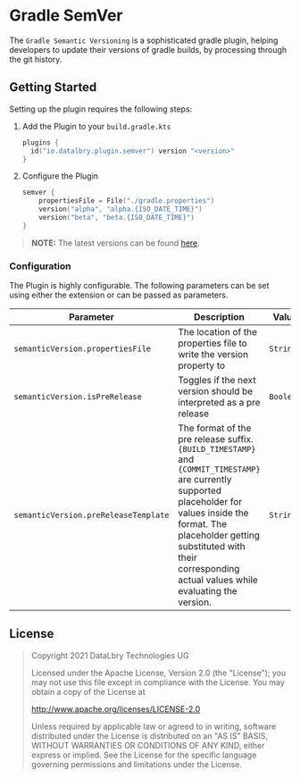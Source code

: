 # Gradle SemVer

The `Gradle Semantic Versioning` is a sophisticated gradle plugin, helping developers to update their versions of gradle builds,
by processing through the git history.

## Getting Started

Setting up the plugin requires the following steps:
 
1. Add the Plugin to your `build.gradle.kts`
    ```kotlin
    plugins {
      id("io.datalbry.plugin.semver") version "<version>"
    }
    ```
2. Configure the Plugin
    ```kotlin
    semver {
        propertiesFile = File("./gradle.properties")   
        version("alpha", "alpha.{ISO_DATE_TIME}")
        version("beta", "beta.{ISO_DATE_TIME}")
    }
    ```

> **NOTE:** The latest versions can be found [here](https://github.com/datalbry/gradle-semver-plugin/tags).
   
### Configuration

The Plugin is highly configurable. The following parameters can be set using either the extension or can be passed as parameters.

|Parameter|Description|Value|Default|
|---------|-----------|-----|-------|
|`semanticVersion.propertiesFile`|The location of the properties file to write the version property to|`String`|`./gradle.properties`|
|`semanticVersion.isPreRelease`|Toggles if the next version should be interpreted as a pre release|`Boolean`|`false`
|`semanticVersion.preReleaseTemplate`|The format of the pre release suffix. `{BUILD_TIMESTAMP}` and `{COMMIT_TIMESTAMP}` are currently supported placeholder for values inside the format. The placeholder getting substituted with their corresponding actual values while evaluating the version.|`String`|`dev.{COMMIT_TIMESTAMP}`

## License
>Copyright 2021 DataLbry Technologies UG
>
>Licensed under the Apache License, Version 2.0 (the "License");
>you may not use this file except in compliance with the License.
>You may obtain a copy of the License at
>
>http://www.apache.org/licenses/LICENSE-2.0
>
>Unless required by applicable law or agreed to in writing, software
>distributed under the License is distributed on an "AS IS" BASIS,
>WITHOUT WARRANTIES OR CONDITIONS OF ANY KIND, either express or implied.
>See the License for the specific language governing permissions and
>limitations under the License.

